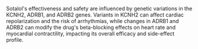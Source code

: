 Sotalol's effectiveness and safety are influenced by genetic variations in the KCNH2, ADRB1, and ADRB2 genes. Variants in KCNH2 can affect cardiac repolarization and the risk of arrhythmias, while changes in ADRB1 and ADRB2 can modify the drug's beta-blocking effects on heart rate and myocardial contractility, impacting its overall efficacy and side-effect profile.